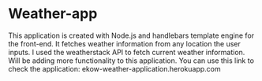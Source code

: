 # Weather-app
This application is created with Node.js and handlebars template engine for the front-end. 
It fetches weather information from any location the user inputs. I used the weatherstack API to fetch current weather information.
Will be adding more functionality to this application.
You can use this link to check the application: 
ekow-weather-application.herokuapp.com 
